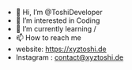 - 👋 Hi, I’m @ToshiDeveloper
- 👀 I’m interested in Coding
- 🌱 I’m currently learning /
- 📫 How to reach me
- website: https://xyztoshi.de
- Instagram : contact@xyztoshi.de

<!---
ToshiDeveloper/ToshiDeveloper is a ✨ special ✨ repository because its `README.md` (this file) appears on your GitHub profile.
You can click the Preview link to take a look at your changes.
--->
